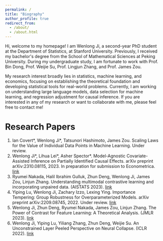```yaml
---
permalink: /
title: "Biography"
author_profile: true
redirect_from: 
  - /about/
  - /about.html
---
```


Hi, welcome to my homepage! I am Wenlong Ji, a second-year PhD student at the Department of Statistics, at Stanford University. Previously, I received my bachelor's degree from the School of Mathematical Sciences at Peking University. During my undergraduate study, I am fortunate to work with Prof. Bin Dong, Prof. Weijie Su, Prof. Lingjun Zhang, and Prof. James Zou.

My research interest broadly lies in statistics, machine learning, and economics, focusing on establishing the theoretical foundation and developing statistical tools for real-world problems. Currently, I am working on understanding large language models, data selection for machine learning, and regression adjustment for causal inference. If you are interested in any of my research or want to collaborate with me, please feel free to contact me! 


Research Papers
======
1. Ian Covert\*, Wenlong Ji\*, Tatsunori Hashimoto, James Zou. Scaling Laws for the Value of Individual Data Points in Machine Learning. Under review.
2. Wenlong Ji\*, Lihua Lei\*, Asher Spector\*. Model-Agnostic Covariate-Assisted Inference on Partially Identified Causal Effects. arXiv preprint arXiv:2310.08115, 2023. In preparation for submission to Econometrica. [link](https://arxiv.org/abs/2310.08115)
3. Ryumei Nakada, Halil Ibrahim Gulluk, Zhun Deng, Wenlong Ji, James Zou, Linjun Zhang. Understanding multimodal contrastive learning and incorporating unpaired data. (AISTATS 2023). [link](https://proceedings.mlr.press/v206/nakada23a/nakada23a.pdf)
4. Yiping Lu, Wenlong Ji, Zachary Izzo, Lexing Ying. Importance Tempering: Group Robustness for Overparameterized Models. arXiv preprint arXiv:2209.08745, 2022. Under review. [link](https://arxiv.org/pdf/2209.08745.pdf)
5. Wenlong Ji, Zhun Deng, Ryumei Nakada, James Zou, Linjun Zhang. The Power of Contrast for Feature Learning: A Theoretical Analysis. (JMLR 2023). [link](https://www.jmlr.org/papers/v24/21-1501.html)
6. Wenlong Ji, Yiping Lu, Yiliang Zhang, Zhun Deng, Weijie Su. An Unconstrained Layer Peeled Perspective on Neural Collapse. (ICLR 2022). [link](https://arxiv.org/abs/2110.02796)

